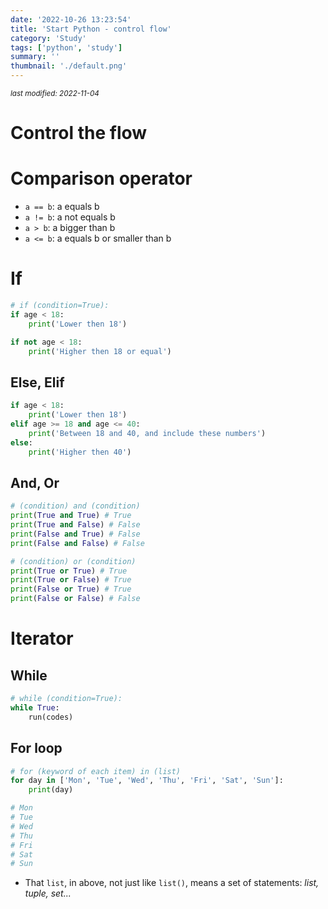 ```yaml
---
date: '2022-10-26 13:23:54'
title: 'Start Python - control flow'
category: 'Study'
tags: ['python', 'study']
summary: ''
thumbnail: './default.png'
---
```


<small><em>last modified: 2022-11-04</em></small>

# Control the flow

# Comparison operator
- `a == b`: a equals b
- `a != b`: a not equals b
- `a > b`: a bigger than b
- `a <= b`: a equals b or smaller than b


# If
```python
# if (condition=True):
if age < 18:
	print('Lower then 18')

if not age < 18:
	print('Higher then 18 or equal')
```

## Else, Elif
```python
if age < 18:
	print('Lower then 18')
elif age >= 18 and age <= 40:
	print('Between 18 and 40, and include these numbers')
else: 
	print('Higher then 40')
```

## And, Or
```python
# (condition) and (condition)
print(True and True) # True
print(True and False) # False
print(False and True) # False
print(False and False) # False

# (condition) or (condition)
print(True or True) # True
print(True or False) # True
print(False or True) # True
print(False or False) # False
```

# Iterator

## While
```python
# while (condition=True):
while True:
	run(codes)
```

## **For** loop
```python
# for (keyword of each item) in (list)
for day in ['Mon', 'Tue', 'Wed', 'Thu', 'Fri', 'Sat', 'Sun']:
	print(day)

# Mon
# Tue
# Wed
# Thu
# Fri
# Sat
# Sun
```
- That `list`, in above, not just like `list()`, means a set of statements: _list, tuple, set..._